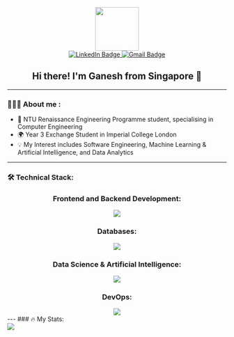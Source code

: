 <div id="header" align="center">
  <img src="https://media.giphy.com/media/lP8xu5t2DLGG045H8F/giphy.gif" width="100"/>
</div>

<div id="badges" align="center">
  <a href="https://www.linkedin.com/in/s-jivaganesh-022319246/">
    <img src="https://img.shields.io/badge/LinkedIn-blue?logo=linkedin&logoColor=white&style=for-the-badge" alt="LinkedIn Badge"/>
  </a>
  <a href="mailto:jivaganeshs@gmail.com">
    <img src="https://img.shields.io/badge/Gmail-red?logo=gmail&logoColor=white&style=for-the-badge" alt="Gmail Badge"/>
  </a>
</div>

<h2 align="center">
  Hi there! I'm Ganesh from Singapore 👋
</h2>

---

### 👨🏽‍💻 About me :
- 🏫 NTU Renaissance Engineering Programme student, specialising in Computer Engineering
- 🌍 Year 3 Exchange Student in Imperial College London
- 💡 My Interest includes Software Engineering, Machine Learning & Artificial Intelligence, and Data Analytics
---
### 🛠️ Technical Stack:
<div id="stack" align="center">
  <h3>
    Frontend and Backend Development:
  </h3>
  <a href="https://skillicons.dev">
    <img src="https://skillicons.dev/icons?i=html,css,react,js,nodejs,express,flask" />
  </a>

  <br>
  
  <h3>
    Databases:
  </h3>
  <a href="https://skillicons.dev">
    <img src="https://skillicons.dev/icons?i=mysql,postgres,firebase" />
  </a>

  <br>
  
  <h3>
    Data Science & Artificial Intelligence:
  </h3>
   <a href="https://skillicons.dev">
    <img src="https://skillicons.dev/icons?i=py,pytorch" />
  </a>

  <br>
  
  <h3>
    DevOps:
  </h3>
   <a href="https://skillicons.dev">
    <img src="https://skillicons.dev/icons?i=docker,aws,gcp,git" />
  </a>
  
</div>
---
### 🔥 My Stats:
<div>
  <img src="https://github-readme-streak-stats.herokuapp.com/?user=Garrnesh" />
</div>



<!--
**Garrnesh/Garrnesh** is a ✨ _special_ ✨ repository because its `README.md` (this file) appears on your GitHub profile.

Here are some ideas to get you started:

- 🔭 I’m currently working on ...
- 🌱 I’m currently learning ...
- 👯 I’m looking to collaborate on ...
- 🤔 I’m looking for help with ...
- 💬 Ask me about ...
- 📫 How to reach me: ...
- 😄 Pronouns: ...
- ⚡ Fun fact: ...
-->
